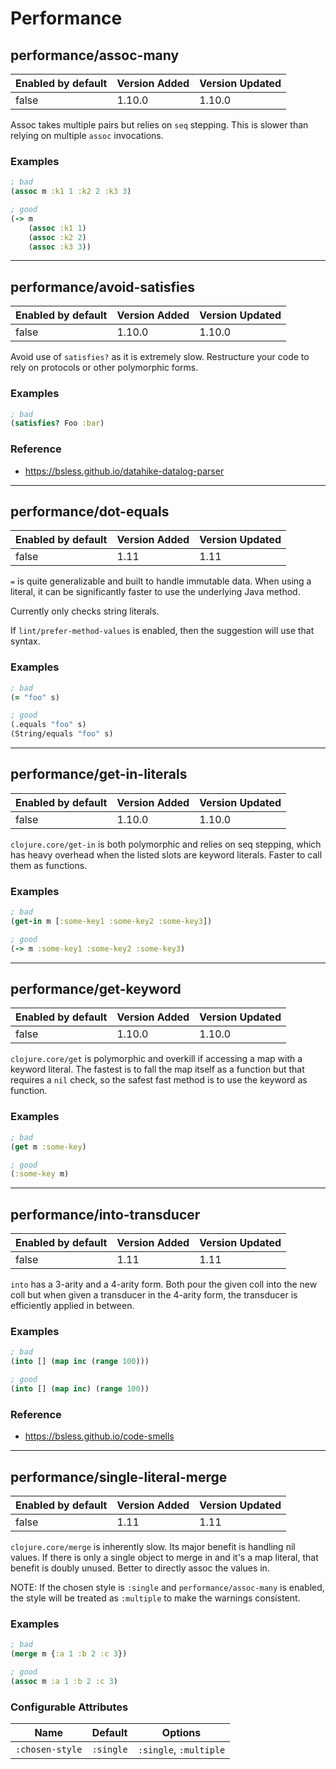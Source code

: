 # Performance

## performance/assoc-many

| Enabled by default | Version Added | Version Updated |
| ------------------ | ------------- | --------------- |
| false              | 1.10.0        | 1.10.0          |

Assoc takes multiple pairs but relies on `seq` stepping. This is slower than
relying on multiple `assoc` invocations.

### Examples

```clojure
; bad
(assoc m :k1 1 :k2 2 :k3 3)

; good
(-> m
    (assoc :k1 1)
    (assoc :k2 2)
    (assoc :k3 3))
```

---

## performance/avoid-satisfies

| Enabled by default | Version Added | Version Updated |
| ------------------ | ------------- | --------------- |
| false              | 1.10.0        | 1.10.0          |

Avoid use of `satisfies?` as it is extremely slow. Restructure your code to rely on protocols or other polymorphic forms.

### Examples

```clojure
; bad
(satisfies? Foo :bar)
```

### Reference

* <https://bsless.github.io/datahike-datalog-parser>

---

## performance/dot-equals

| Enabled by default | Version Added | Version Updated |
| ------------------ | ------------- | --------------- |
| false              | 1.11          | 1.11            |

`=` is quite generalizable and built to handle immutable data. When using a literal, it can be significantly faster to use the underlying Java method.

Currently only checks string literals.

If `lint/prefer-method-values` is enabled, then the suggestion will use that syntax.

### Examples

```clojure
; bad
(= "foo" s)

; good
(.equals "foo" s)
(String/equals "foo" s)
```

---

## performance/get-in-literals

| Enabled by default | Version Added | Version Updated |
| ------------------ | ------------- | --------------- |
| false              | 1.10.0        | 1.10.0          |

`clojure.core/get-in` is both polymorphic and relies on seq stepping, which has heavy overhead when the listed slots are keyword literals. Faster to call them as functions.

### Examples

```clojure
; bad
(get-in m [:some-key1 :some-key2 :some-key3])

; good
(-> m :some-key1 :some-key2 :some-key3)
```

---

## performance/get-keyword

| Enabled by default | Version Added | Version Updated |
| ------------------ | ------------- | --------------- |
| false              | 1.10.0        | 1.10.0          |

`clojure.core/get` is polymorphic and overkill if accessing a map with a keyword literal. The fastest is to fall the map itself as a function but that requires a `nil` check, so the safest fast method is to use the keyword as function.

### Examples

```clojure
; bad
(get m :some-key)

; good
(:some-key m)
```

---

## performance/into-transducer

| Enabled by default | Version Added | Version Updated |
| ------------------ | ------------- | --------------- |
| false              | 1.11          | 1.11            |

`into` has a 3-arity and a 4-arity form. Both pour the given coll into the
new coll but when given a transducer in the 4-arity form, the transducer is
efficiently applied in between.

### Examples

```clojure
; bad
(into [] (map inc (range 100)))

; good
(into [] (map inc) (range 100))
```

### Reference

* <https://bsless.github.io/code-smells>

---

## performance/single-literal-merge

| Enabled by default | Version Added | Version Updated |
| ------------------ | ------------- | --------------- |
| false              | 1.11          | 1.11            |

`clojure.core/merge` is inherently slow. Its major benefit is handling nil
values. If there is only a single object to merge in and it's a map literal,
that benefit is doubly unused. Better to directly assoc the values in.

NOTE: If the chosen style is `:single` and `performance/assoc-many` is
enabled, the style will be treated as `:multiple` to make the warnings
consistent.

### Examples

```clojure
; bad
(merge m {:a 1 :b 2 :c 3})

; good
(assoc m :a 1 :b 2 :c 3)
```

### Configurable Attributes

| Name            | Default   | Options                |
| --------------- | --------- | ---------------------- |
| `:chosen-style` | `:single` | `:single`, `:multiple` |
